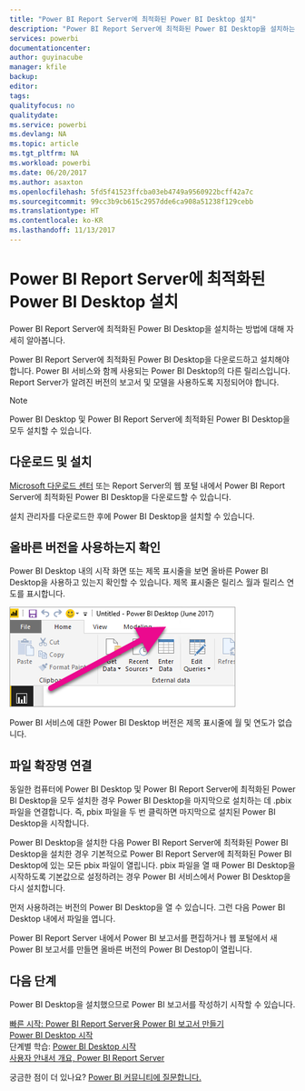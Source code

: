 ```yaml
---
title: "Power BI Report Server에 최적화된 Power BI Desktop 설치"
description: "Power BI Report Server에 최적화된 Power BI Desktop을 설치하는 방법에 대한 자세한 내용"
services: powerbi
documentationcenter: 
author: guyinacube
manager: kfile
backup: 
editor: 
tags: 
qualityfocus: no
qualitydate: 
ms.service: powerbi
ms.devlang: NA
ms.topic: article
ms.tgt_pltfrm: NA
ms.workload: powerbi
ms.date: 06/20/2017
ms.author: asaxton
ms.openlocfilehash: 5fd5f41523ffcba03eb4749a9560922bcff42a7c
ms.sourcegitcommit: 99cc3b9cb615c2957dde6ca908a51238f129cebb
ms.translationtype: HT
ms.contentlocale: ko-KR
ms.lasthandoff: 11/13/2017
---
```

# <a name="install-power-bi-desktop-optimized-for-power-bi-report-server"></a>Power BI Report Server에 최적화된 Power BI Desktop 설치
Power BI Report Server에 최적화된 Power BI Desktop을 설치하는 방법에 대해 자세히 알아봅니다.

Power BI Report Server에 최적화된 Power BI Desktop을 다운로드하고 설치해야 합니다. Power BI 서비스와 함께 사용되는 Power BI Desktop의 다른 릴리스입니다. Report Server가 알려진 버전의 보고서 및 모델을 사용하도록 지정되어야 합니다. 

> [!NOTE]
> Power BI Desktop 및 Power BI Report Server에 최적화된 Power BI Desktop을 모두 설치할 수 있습니다.
> 
> 

## <a name="download-and-install"></a>다운로드 및 설치
[Microsoft 다운로드 센터](https://go.microsoft.com/fwlink/?linkid=837581) 또는 Report Server의 웹 포털 내에서 Power BI Report Server에 최적화된 Power BI Desktop을 다운로드할 수 있습니다.

설치 관리자를 다운로드한 후에 Power BI Desktop을 설치할 수 있습니다.

## <a name="verify-you-are-using-the-correct-version"></a>올바른 버전을 사용하는지 확인
Power BI Desktop 내의 시작 화면 또는 제목 표시줄을 보면 올바른 Power BI Desktop을 사용하고 있는지 확인할 수 있습니다. 제목 표시줄은 릴리스 월과 릴리스 연도를 표시합니다.

![](media/install-powerbi-desktop/powerbi-desktop-rs-title-bar.png "Power BI Desktop 제목 표시줄")

Power BI 서비스에 대한 Power BI Desktop 버전은 제목 표시줄에 월 및 연도가 없습니다.

## <a name="file-extension-association"></a>파일 확장명 연결
동일한 컴퓨터에 Power BI Desktop 및 Power BI Report Server에 최적화된 Power BI Desktop을 모두 설치한 경우 Power BI Desktop을 마지막으로 설치하는 데 .pbix 파일을 연결합니다. 즉, pbix 파일을 두 번 클릭하면 마지막으로 설치된 Power BI Desktop을 시작합니다.

Power BI Desktop을 설치한 다음 Power BI Report Server에 최적화된 Power BI Desktop을 설치한 경우 기본적으로 Power BI Report Server에 최적화된 Power BI Desktop에 있는 모든 pbix 파일이 열립니다. pbix 파일을 열 때 Power BI Desktop을 시작하도록 기본값으로 설정하려는 경우 Power BI 서비스에서 Power BI Desktop을 다시 설치합니다.

먼저 사용하려는 버전의 Power BI Desktop을 열 수 있습니다. 그런 다음 Power BI Desktop 내에서 파일을 엽니다.

Power BI Report Server 내에서 Power BI 보고서를 편집하거나 웹 포털에서 새 Power BI 보고서를 만들면 올바른 버전의 Power BI Destop이 열립니다.

## <a name="next-steps"></a>다음 단계
Power BI Desktop을 설치했으므로 Power BI 보고서를 작성하기 시작할 수 있습니다.

[빠른 시작: Power BI Report Server용 Power BI 보고서 만들기](quickstart-create-powerbi-report.md)  
[Power BI Desktop 시작](../desktop-getting-started.md)  
단계별 학습: [Power BI Desktop 시작](../guided-learning/gettingdata.yml#step-2)  
[사용자 안내서 개요, Power BI Report Server](user-handbook-overview.md)

궁금한 점이 더 있나요? [Power BI 커뮤니티에 질문합니다.](https://community.powerbi.com/)

